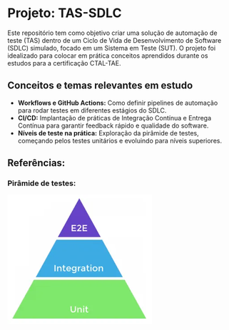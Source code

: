 # Projeto: TAS-SDLC

Este repositório tem como objetivo criar uma solução de automação de teste (TAS) dentro de um Ciclo de Vida de Desenvolvimento de Software (SDLC) simulado, focado em um Sistema em Teste (SUT). O projeto foi idealizado para colocar em prática conceitos aprendidos durante os estudos para a certificação CTAL-TAE.

## Conceitos e temas relevantes em estudo

- **Workflows e GitHub Actions:** Como definir pipelines de automação para rodar testes em diferentes estágios do SDLC.
- **CI/CD:** Implantação de práticas de Integração Contínua e Entrega Contínua para garantir feedback rápido e qualidade do software.
- **Níveis de teste na prática:** Exploração da pirâmide de testes, começando pelos testes unitários e evoluindo para níveis superiores.

## Referências:
### Pirâmide de testes:
![Imagem 1](./unnamed.webp)
